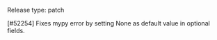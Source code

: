 Release type: patch

[#52254] Fixes mypy error by setting None as default value in optional fields.
